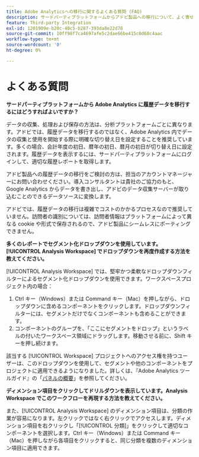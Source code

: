 ```yaml
---
title: Adobe Analyticsへの移行に関するよくある質問 (FAQ)
description: サードパーティプラットフォームからアドビ製品への移行について、よく寄せられる質問にお答えします。
feature: Third-party Integration
exl-id: 1201909e-b20c-48c5-b287-393da8e22d78
source-git-commit: 10ff98f7ca4697afe5c2dae66be415c0d68c4aac
workflow-type: tm+mt
source-wordcount: '0'
ht-degree: 0%

---
```


# よくある質問

**サードパーティプラットフォームから Adobe Analytics に履歴データを移行するにはどうすればよいですか？**

データの収集、処理および保存の方法は、分析プラットフォームごとに異なります。アドビでは、履歴データを移行するのではなく、Adobe Analytics 内でデータの収集と使用を開始する際に明確な切り替え日を設定することを推奨しています。多くの場合、会計年度の初日、暦年の初日、暦月の初日が切り替え日に設定されます。履歴データを表示するには、サードパーティプラットフォームにログインして、適切な履歴レポートを取得します。

アドビ製品への履歴データの移行をご検討の方は、担当のアカウントマネージャーにお問い合わせください。導入コンサルタントは貴社のご協力のもと、Google Analytics からデータを書き出し、アドビのデータ収集サーバーが取り込むことのできるデータソースに変換します。

アドビでは、履歴データの移行は複雑でコストのかかるプロセスなので推奨していません。訪問者の識別については、訪問者情報はプラットフォームによって異なる cookie や形式で保存されるので、アドビ製品にシームレスにポーティングできません。

**多くのレポートでセグメント化ドロップダウンを使用しています。[!UICONTROL Analysis Workspace] でドロップダウンを再度作成する方法を教えてください。**

[!UICONTROL Analysis Workspace] では、堅牢かつ柔軟なドロップダウンフィルターによるセグメント化ドロップダウンを使用できます。ワークスペースプロジェクト内の場合：

1. Ctrl キー（Windows）または Command キー（Mac）を押しながら、ドロップダウンに含めるコンポーネントをクリックします。ドロップダウンフィルターには、セグメントだけでなくコンポーネントも含めることができます。
2. コンポーネントのグループを、「ここにセグメントをドロップ」というラベルの付いたワークスペース領域にドラッグします。移動させる前に、Shift キーを押し続けます。

該当する [!UICONTROL Workspace] プロジェクトへのアクセス権を持つユーザーは、このドロップダウンを使用して、セグメントや他のコンポーネントをプロジェクトに適用できるようになりました。詳しくは、『Adobe Analytics ツールガイド』の「[パネルの概要](/help/analyze/analysis-workspace/c-panels/panels.md)」を参照してください。

**ディメンション項目をクリックしてドリルダウンを表示しています。Analysis Workspace でこのワークフローを再現する方法を教えてください。**

また、[!UICONTROL Analysis Workspace] のディメンション項目は、分類の作業が容易になります。左クリックではなく右クリックでアクセスします。ディメンション項目を右クリックし「[!UICONTROL 分類]」をクリックして適切なコンポーネントを選択します。Ctrl キー（Windows）または Command キー（Mac）を押しながら各項目をクリックすると、同じ分類を複数のディメンション項目に適用できます。
